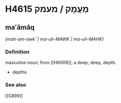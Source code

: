 # H4615 מַעֲמָק / מעמק

## maʻămâq

_(mah-am-awk' | ma-uh-MAWK | ma-uh-MAHK)_

### Definition

masculine noun; from [[H6009]]; a deep; deep, depth.

- depths
### See also

[[G899]]

